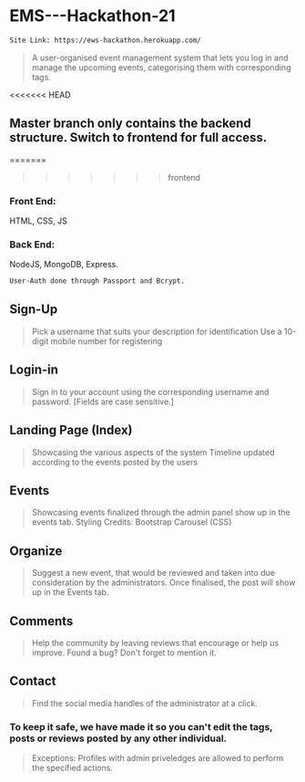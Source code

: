 # EMS---Hackathon-21

```sh
Site Link: https://ews-hackathon.herokuapp.com/
```

> A user-organised event management system that lets you log in and manage the upcoming events, categorising them with corresponding tags.

<<<<<<< HEAD
## Master branch only contains the backend structure. Switch to frontend for full access.

=======
>>>>>>> frontend

### Front End: 
HTML, CSS, JS

### Back End:
NodeJS, MongoDB, Express.
```sh
User-Auth done through Passport and Bcrypt.
```

## Sign-Up 
> Pick a username that suits your description for identification
> Use a 10-digit mobile number for registering

## Login-in
> Sign in to your account using the corresponding username and password. [Fields are case sensitive.]

## Landing Page (Index)
> Showcasing the various aspects of the system
> Timeline updated according to the events posted by the users

## Events 
> Showcasing events finalized through the admin panel show up in the events tab.
> Styling Credits: Bootstrap Carousel (CSS)

## Organize 
> Suggest a new event, that would be reviewed and taken into due consideration by the administrators.
> Once finalised, the post will show up in the Events tab.

## Comments
> Help the community by leaving reviews that encourage or help us improve.
> Found a bug? Don't forget to mention it.

## Contact
> Find the social media handles of the administrator at a click.

### To keep it safe, we have made it so you can't edit the tags, posts or reviews posted by any other individual.
> Exceptions: Profiles with admin priveledges are allowed to perform the specified actions.
